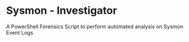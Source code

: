 # Sysmon - Investigator
A PowerShell Forensics Script to perform automated analysis on Sysmon Event Logs
